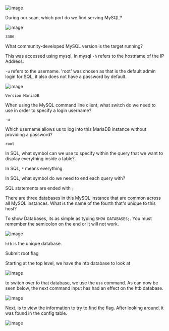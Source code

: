 ![image](https://github.com/ollijri/HackTheBox-Write-Ups/assets/66912443/4282270f-461d-4336-96e0-f408f83f3f7f)


During our scan, which port do we find serving MySQL? 

![image](https://github.com/ollijri/HackTheBox-Write-Ups/assets/66912443/b3ff487f-2422-4131-bc8e-17dd14dbfa95)

```3306```

What community-developed MySQL version is the target running? 

This was accessed using mysql. In mysql ```-h``` refers to the hostname of the IP Address. 

```-u``` refers to the username. 'root' was chosen as that is the default admin login for SQL, it also does not have a password by default.

![image](https://github.com/ollijri/HackTheBox-Write-Ups/assets/66912443/3dc183ae-09ac-4bdb-80c4-d862fd42500c)

```Version MariaDB```

When using the MySQL command line client, what switch do we need to use in order to specify a login username? 

```-u```

Which username allows us to log into this MariaDB instance without providing a password? 

```root```

In SQL, what symbol can we use to specify within the query that we want to display everything inside a table? 

In SQL, ```*``` means everything

 In SQL, what symbol do we need to end each query with? 

 SQL statements are ended with ```;```

 There are three databases in this MySQL instance that are common across all MySQL instances. What is the name of the fourth that's unique to this host? 

 To show Databases, its as simple as typing ```SHOW DATABASES;```. You must remember the semicolon on the end or it will not work.

 ![image](https://github.com/ollijri/HackTheBox-Write-Ups/assets/66912443/d9647bfc-4301-43e9-b06c-7554a14fb865)

 ```htb``` is the unique database.

 Submit root flag

 Starting at the top level, we have the htb database to look at

 ![image](https://github.com/ollijri/HackTheBox-Write-Ups/assets/66912443/eb34209d-c10d-45a2-933b-4765f0437de7)

to switch over to that database, we use the ```use``` command. As can now be seen below, the next command input has had an effect on the htb database.

![image](https://github.com/ollijri/HackTheBox-Write-Ups/assets/66912443/592fbf67-0a97-4ef2-9408-2e273077a249)

Next, is to view the information to try to find the flag. After looking around, it was found in the config table.

![image](https://github.com/ollijri/HackTheBox-Write-Ups/assets/66912443/cc0f77f2-3630-4c17-bba0-9e7dad9b06c5)

